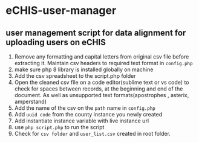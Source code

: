 # eCHIS-user-manager
## user management script for data alignment for uploading users on eCHIS

1. Remove any formatting and capital letters from original csv file before extracting it. Maintain csv headers to required text format in `config.php`
2. make sure php 8 library is installed globally on machine
3. Add the csv spreadsheet to the script.php folder
4. Open the cleaned csv file on a code editor(sublime text or vs code) to check for spaces between records, at the beginning and end of the document. As well as unsupported text formats(apostrophes , asterix, amperstand)
5. Add the name of the csv on the `path` name in `config.php`
6. Add `uuid code` from the county instance you newly created
7. Add instantiate instance variable with live instance url
8. use `php script.php` to run the script
9. Check for `csv folder` and `user_list.csv` created in root folder.
